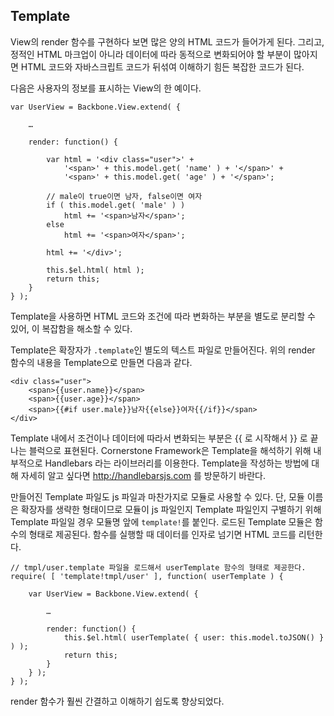 <!--
layout: 'post'
section: 'Cornerstone Framework'
title: 'template'
outline: 'template'
date: '2012-11-16'
tagstr: 'application'
subsection: 'Application'
order: '[2, 1, 9]'
-->

Template
--------
View의 render 함수를 구현하다 보면 많은 양의 HTML 코드가 들어가게 된다. 그리고, 정적인 HTML 마크업이 아니라 데이터에 따라 동적으로 변화되어야 할 부분이 많아지면 HTML 코드와 자바스크립트 코드가 뒤섞여 이해하기 힘든 복잡한 코드가 된다.

다음은 사용자의 정보를 표시하는 View의 한 예이다.

```
var UserView = Backbone.View.extend( {

	…
	
	render: function() {
	
		var html = '<div class="user">' +
			'<span>' + this.model.get( 'name' ) + '</span>' +
			'<span>' + this.model.get( 'age' ) + '</span>';
			
		// male이 true이면 남자, false이면 여자
		if ( this.model.get( 'male' ) )
			html += '<span>남자</span>';
		else
			html += '<span>여자</span>';
		
		html += '</div>';
		
		this.$el.html( html );
		return this;
	}
} );
```

Template을 사용하면 HTML 코드와 조건에 따라 변화하는 부분을 별도로 분리할 수 있어, 이 복잡함을 해소할 수 있다.

Template은 확장자가 `.template`인 별도의 텍스트 파일로 만들어진다. 위의 render 함수의 내용을 Template으로 만들면 다음과 같다.

```
<div class="user">
	<span>{{user.name}}</span>
	<span>{{user.age}}</span>
	<span>{{#if user.male}}남자{{else}}여자{{/if}}</span>
</div>
```

Template 내에서 조건이나 데이터에 따라서 변화되는 부분은 {{ 로 시작해서 }} 로 끝나는 블럭으로 표현된다. Cornerstone Framework은 Template을 해석하기 위해 내부적으로 Handlebars 라는 라이브러리를 이용한다. Template을 작성하는 방법에 대해 자세히 알고 싶다면 http://handlebarsjs.com 를 방문하기 바란다.

만들어진 Template 파일도 js 파일과 마찬가지로 모듈로 사용할 수 있다. 단, 모듈 이름은 확장자를 생략한 형태이므로 모듈이 js 파일인지 Template 파일인지 구별하기 위해 Template 파일일 경우 모듈명 앞에 `template!`를 붙인다. 로드된 Template 모듈은 함수의 형태로 제공된다. 함수를 실행할 때 데이터를 인자로 넘기면 HTML 코드를 리턴한다. 

```
// tmpl/user.template 파일을 로드해서 userTemplate 함수의 형태로 제공한다.
require( [ 'template!tmpl/user' ], function( userTemplate ) {

	var UserView = Backbone.View.extend( {
	
		…
		
		render: function() {
			this.$el.html( userTemplate( { user: this.model.toJSON() } ) );
			return this;
		}
	} );
} );
```

render 함수가 훨씬 간결하고 이해하기 쉽도록 향상되었다.
